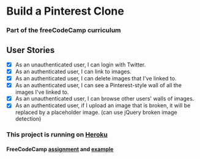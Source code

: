 # Build a Pinterest Clone
### Part of the freeCodeCamp curriculum

## User Stories
- [X] As an unauthenticated user, I can login with Twitter.
- [X] As an authenticated user, I can link to images.
- [X] As an authenticated user, I can delete images that I've linked to.
- [X] As an authenticated user, I can see a Pinterest-style wall of all the images I've linked to.
- [X] As an unauthenticated user, I can browse other users' walls of images.
- [X] As an authenticated user, if I upload an image that is broken, it will be replaced by a placeholder image. (can use jQuery broken image detection)

### This project is running on [Heroku](https://andydlindsay-pinterest-clone.herokuapp.com)

#### FreeCodeCamp [assignment](https://www.freecodecamp.com/challenges/build-a-pinterest-clone) and [example](https://midnight-dust.glitch.me)